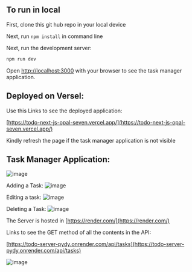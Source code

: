 ## To run in local
First, clone this git hub repo in your local device

Next, run ``` npm install ``` in command line

Next, run the development server:

```bash
npm run dev
```

Open [http://localhost:3000](http://localhost:3000) with your browser to see the task manager application.


## Deployed on Versel:

Use this Links to see the deployed application:

[https://todo-next-js-opal-seven.vercel.app/](https://todo-next-js-opal-seven.vercel.app/)

Kindly refresh the page if the task manager application is not visible

## Task Manager Application:

![image](https://github.com/Neha220803/todo-NextJS/assets/111070486/76937451-0d5a-4ec7-ae0c-16fee27e0214)

Adding a Task:
![image](https://github.com/Neha220803/todo-NextJS/assets/111070486/14e16528-7ecf-4285-ab1d-1e43c592f5d7)

Editing a task:
![image](https://github.com/Neha220803/todo-NextJS/assets/111070486/63e9096e-bd13-4795-a89d-0cbc655cf972)

Deleting a Task:
![image](https://github.com/Neha220803/todo-NextJS/assets/111070486/83337aa6-64c1-406d-ab39-39633ca547db)


The Server is hosted in [https://render.com/](https://render.com/)

Links to see the GET method of all the contents in the API:

[https://todo-server-pydy.onrender.com/api/tasks](https://todo-server-pydy.onrender.com/api/tasks)

![image](https://github.com/Neha220803/todo-NextJS/assets/111070486/628ef363-afce-45b4-b84c-ba681eff8d89)
